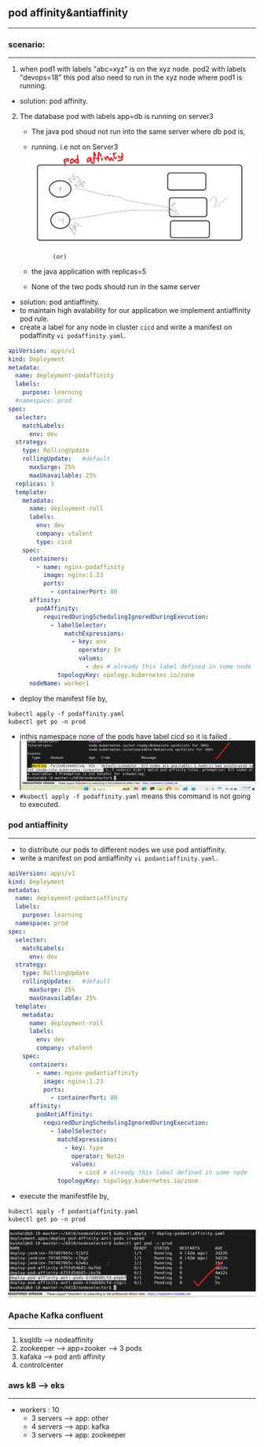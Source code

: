 ## pod affinity&antiaffinity
-----------------------------
### scenario:
---------------------------
1. when  pod1 with labels "abc=xyz" is on the xyz node.
      pod2 with labels "devops=18" this pod also need to run in the xyz node where pod1 is running.
* solution: pod affinity.
2. The database pod with labels app=db is running on server3 
      - The java pod shoud not run into the same server where db pod is,
      - running. i.e not on Server3
![preview](./images/k8s69.png)

                  (or)
      - the java application with replicas=5
      - None of the two pods should run in the same server
   
* solution: pod antiaffinity.
* to maintain high avalability for our application we implement antiaffinity pod rule.
* create a label for any node in cluster `cicd` and write a manifest on podaffinity `vi podaffinity.yaml`.
```yaml
apiVersion: apps/v1
kind: Deployment
metadata:
  name: deployment-podaffinity
  labels: 
    purpose: learning
  #namespace: prod
spec:
  selector:
    matchLabels:
      env: dev
  strategy:
    type: RollingUpdate
    rollingUpdate:   #default
      maxSurge: 25%
      maxUnavailable: 25%
  replicas: 3
  template:
    metadata:
      name: deployment-roll
      labels:
        env: dev
        company: vtalent
        type: cicd
    spec: 
      containers:
        - name: nginx-podaffinity
          image: nginx:1.23
          ports:
            - containerPort: 80
      affinity:
        podAffinity:
          requiredDuringSchedulingIgnoredDuringExecution:
            - labelSelector:
                matchExpressions:
                  - key: env
                    operator: In
                    values:
                      - dev # already this label defined in some node
              topologyKey: opology.kubernetes.io/zone 
      nodeName: worker1                           
```
* deploy the manifest file by,
```
kubectl apply -f podaffinity.yaml
kubectl get po -n prod
```
* inthis namespace none of the pods have label cicd so it is failed .
![preview](./images/k8s70.png)
* `#kubectl apply -f podaffinity.yaml` means this command is not going to executed.
### pod antiaffinity
------------------------------------
* to distribute our pods to different nodes we use pod antiaffinity.
* write a manifest on pod antiaffinity `vi podantiaffinity.yaml`.
```yaml
apiVersion: apps/v1
kind: Deployment
metadata:
  name: deployment-podantiaffinity
  labels: 
    purpose: learning
  namespace: prod
spec:
  selector:
    matchLabels:
      env: dev
  strategy:
    type: RollingUpdate
    rollingUpdate:   #default
      maxSurge: 25%
      maxUnavailable: 25%
  template:
    metadata:
      name: deployment-roll
      labels:
        env: dev
        company: vtalent
    spec: 
      containers:
        - name: nginx-podantiaffinity
          image: nginx:1.23
          ports:
            - containerPort: 80
      affinity:
        podAntiAffinity:
          requiredDuringSchedulingIgnoredDuringExecution:
            - labelSelector:
              matchExpressions:
                - key: type
                  operator: NotIn
                  values:
                    - cicd # already this label defined in some node
              topologyKey: topology.kubernetes.io/zone                            
```
* execute the manifestfile by,
```
kubectl apply -f podantiaffinity.yaml
kubectl get po -n prod
```
![preview](./images/k8s71.png)
 ### Apache Kafka confluent
---------------------
1. ksqldb     --> nodeaffinity
2. zookeeper  --> app=zooker  --> 3 pods 
3. kafaka     --> pod anti affinity 
4. controlcenter
### aws k8 --> eks 
-------------------------
* workers : 10
  * 3 servers --> app: other
  * 4 servers --> app: kafka 
  * 3 servers --> app: zookeeper


